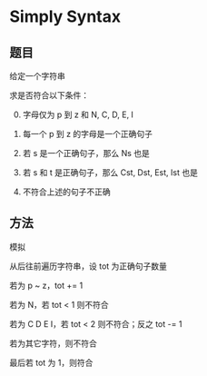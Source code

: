 # Simply Syntax

## 题目

给定一个字符串

求是否符合以下条件：

0. 字母仅为 p 到 z 和 N, C, D, E, I

1. 每一个 p 到 z 的字母是一个正确句子

2. 若 s 是一个正确句子，那么 Ns 也是

3. 若 s 和 t 是正确句子，那么 Cst, Dst, Est, Ist 也是

4. 不符合上述的句子不正确


## 方法

模拟

从后往前遍历字符串，设 tot 为正确句子数量

若为 p ~ z，tot += 1

若为 N，若 tot < 1 则不符合

若为 C D E I，若 tot < 2 则不符合；反之 tot -= 1

若为其它字符，则不符合

最后若 tot 为 1，则符合
